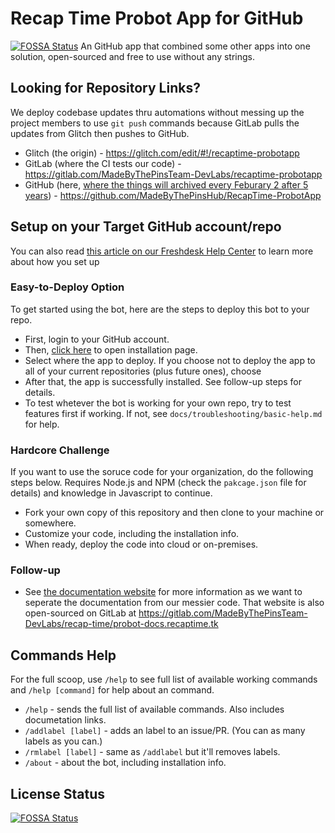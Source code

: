 Recap Time Probot App for GitHub
======
[![FOSSA Status](https://app.fossa.io/api/projects/git%2Bgithub.com%2FMadeByThePinsHub%2FRecapTime-ProbotApp.svg?type=shield)](https://app.fossa.io/projects/git%2Bgithub.com%2FMadeByThePinsHub%2FRecapTime-ProbotApp?ref=badge_shield)
An GitHub app that combined some other apps into one solution, open-sourced and free to use without any strings.

## Looking for Repository Links?
We deploy codebase updates thru automations without messing up the project members to use `git push` commands because
GitLab pulls the updates from Glitch then pushes to GitHub.

* Glitch (the origin) - <https://glitch.com/edit/#!/recaptime-probotapp>
* GitLab (where the CI tests our code) - <https://gitlab.com/MadeByThePinsTeam-DevLabs/recaptime-probotapp>
* GitHub (here, [where the things will archived every Feburary 2 after 5 years](https://archiveprogram.github.com/)) - <https://github.com/MadeByThePinsHub/RecapTime-ProbotApp>

## Setup on your Target GitHub account/repo

You can also read [this article on our
Freshdesk Help Center](https://supportcentral-madebythepins.freshdesk.com/support/solutions/articles/47000150407-deploying-the-app-to-your-github-repo/) to learn more about how you set up

### Easy-to-Deploy Option
To get started using the bot, here are the steps to deploy this bot to your repo.

- First, login to your GitHub account.
- Then, [click here](https://github.com/apps/recap-time-probot-app/installations/new) to open installation page.
- Select where the app to deploy. If you choose not to deploy the app to all of your current repositories (plus future ones), choose
- After that, the app is successfully installed. See follow-up steps for details.
- To test whetever the bot is working for your own repo, try to test features first if working. If not, see `docs/troubleshooting/basic-help.md` for help.

### Hardcore Challenge
If you want to use the soruce code for your organization, do the following steps below. Requires Node.js and NPM (check the `pakcage.json` file for details) and knowledge in Javascript to continue.

- Fork your own copy of this repository and then clone to your machine or somewhere.
- Customize your code, including the installation info.
- When ready, deploy the code into cloud or on-premises.

### Follow-up
- See [the documentation website](https://probot-docs.recaptime.tk) for more information as we want to seperate the documentation from our messier code. That website is also open-sourced on GitLab at https://gitlab.com/MadeByThePinsTeam-DevLabs/recap-time/probot-docs.recaptime.tk

## Commands Help

For the full scoop, use `/help` to see full list of available working commands and `/help [command]` for help
about an command.

- `/help` - sends the full list of available commands. Also includes documetation links.
- `/addlabel [label]` - adds an label to an issue/PR. (You can as many labels as you can.)
- `/rmlabel [label]` - same as `/addlabel` but it'll removes labels.
- `/about` - about the bot, including installation info.

## License Status
[![FOSSA Status](https://app.fossa.io/api/projects/git%2Bgithub.com%2FMadeByThePinsHub%2FRecapTime-ProbotApp.svg?type=large)](https://app.fossa.io/projects/git%2Bgithub.com%2FMadeByThePinsHub%2FRecapTime-ProbotApp?ref=badge_large)
